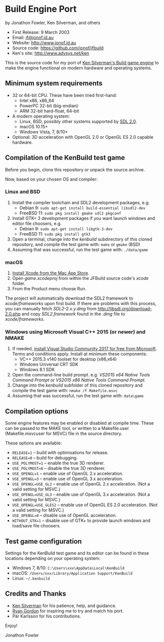 Build Engine Port
=================
by Jonathon Fowler, Ken Silverman, and others

 * First Release: 9 March 2003
 * Email: jf@jonof.id.au
 * Website: http://www.jonof.id.au
 * Source code: https://github.com/jonof/jfbuild
 * Ken's site: http://www.advsys.net/ken

This is the source code for my port of [Ken Silverman's Build game
engine](http://www.advsys.net/ken/buildsrc) to make the engine functional on modern
hardware and operating systems.

Minimum system requirements
---------------------------

* 32 or 64-bit CPU. These have been tried first-hand:
  * Intel x86, x86_64
  * PowerPC 32-bit (big-endian)
  * ARM 32-bit hard-float, 64-bit
* A modern operating system:
  * Linux, BSD, possibly other systems supported by [SDL 2.0](http://libsdl.org/).
  * macOS 10.15+
  * Windows Vista, 7, 8/10+
* Optional: 3D acceleration with OpenGL 2.0 or OpenGL ES 2.0 capable hardware.

Compilation of the KenBuild test game
-------------------------------------

Before you begin, clone this repository or unpack the source archive.

Now, based on your chosen OS and compiler:

### Linux and BSD

1. Install the compiler toolchain and SDL2 development packages, e.g.
   * Debian 9: `sudo apt-get install build-essential libsdl2-dev`
   * FreeBSD 11: `sudo pkg install gmake sdl2 pkgconf`
2. Install GTK+ 3 development packages if you want launch windows and editor file choosers, e.g.
   * Debian 9: `sudo apt-get install libgtk-3-dev`
   * FreeBSD 11: `sudo pkg install gtk3`
3. Open a terminal, change into the _kenbuild_ subdirectory of this cloned repository, and
   compile the test game with: `make` or `gmake` (BSD)
4. Assuming that was successful, run the test game with: `./data/game`

### macOS

1. [Install Xcode from the Mac App Store](https://itunes.apple.com/au/app/xcode/id497799835?mt=12).
2. Open _game.xcodeproj_ from within the JFBuild source code's _xcode_ folder.
3. From the Product menu choose Run.

The project will automatically download the SDL2 framework to _xcode/frameworks_
upon first build. If there are problems with this process, you can manually
fetch _SDL2-2.x.y.dmg_ from http://libsdl.org/download-2.0.php and copy
_SDL2.framework_ found in the _.dmg_ file to _xcode/frameworks_.

### Windows using Microsoft Visual C++ 2015 (or newer) and NMAKE

1. If needed, [install Visual Studio Community 2017 for free from
   Microsoft](https://docs.microsoft.com/en-us/visualstudio/install/install-visual-studio).
   Terms and conditions apply. Install at minimum these components:
   * VC++ 2015.3 v140 toolset for desktop (x86,x64)
   * Windows Universal CRT SDK
   * Windows 8.1 SDK
2. Open the command-line build prompt. e.g. _VS2015 x64 Native Tools Command Prompt_
   or _VS2015 x86 Native Tools Command Prompt_.
3. Change into the _kenbuild_ subfolder of this cloned repository and compile the test
   game with: `nmake /f Makefile.msvc`
4. Assuming that was successful, run the test game with: `data\game`

Compilation options
-------------------

Some engine features may be enabled or disabled at compile time. These can be passed
to the MAKE tool, or written to a Makefile.user (Makefile.msvcuser for MSVC) file in
the source directory.

These options are available:

 * `RELEASE=1` – build with optimisations for release.
 * `RELEASE=0` – build for debugging.
 * `USE_POLYMOST=1` – enable the true 3D renderer.
 * `USE_POLYMOST=0` – disable the true 3D renderer.
 * `USE_OPENGL=1` – enable use of OpenGL 2.x acceleration.
 * `USE_OPENGL=3` – enable use of OpenGL 3.x acceleration.
 * `USE_OPENGL=USE_GL2` – enable use of OpenGL 2.x acceleration. (Not a valid setting for MSVC.)
 * `USE_OPENGL=USE_GL3` – enable use of OpenGL 3.x acceleration. (Not a valid setting for MSVC.)
 * `USE_OPENGL=USE_GLES2` – enable use of OpenGL ES 2.0 acceleration. (Not a valid setting for MSVC.)
 * `USE_OPENGL=0` – disable use of OpenGL acceleration.
 * `WITHOUT_GTK=1` – disable use of GTK+ to provide launch windows and load/save file choosers.

Test game configuration
-----------------------

Settings for the KenBuild test game and its editor can be found in these locations
depending on your operating system:

 * Windows 7, 8/10: `C:\Users\xxx\AppData\Local\KenBuild`
 * macOS: `/Users/xxx/Library/Application Support/KenBuild`
 * Linux: `~/.kenbuild`

Credits and Thanks
------------------
* [Ken Silverman](http://www.advsys.net/ken) for his patience, help, and guidance.
* [Ryan Gordon](http://icculus.org) for inspiring me to try and match his port.
* Pär Karlsson for his contributions.


Enjoy!

Jonathon Fowler


